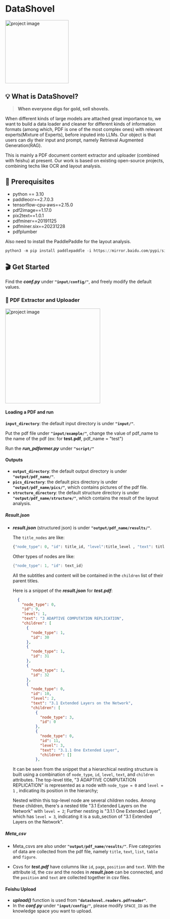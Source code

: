 # DataShovel
<img src="https://github.com/user-attachments/assets/a362d4c2-f366-40c1-b045-12526c5e0af0" alt="project image" width="200" height="200"/>

## 💡 What is DataShovel?

> **When everyone digs for gold, sell shovels.**

When different kinds of large models are attached great importance to, we want to build a data loader and cleaner for different kinds of information formats (among which, PDF is one of the most complex ones) with relevant experts(Mixture of Experts), before inputed into LLMs. Our object is that users can diy their input and prompt, namely Retrieval Augmented Generation(RAG).

This is mainly a PDF document content extractor and uploader (combined with feishu) at present. Our work is based on existing open-source projects, combining techs like OCR and layout analysis. 

## 📝 Prerequisites

- python == 3.10
- paddleocr==2.7.0.3
- tensorflow-cpu-aws==2.15.0
- pdf2image==1.17.0
- pix2text==1.0.1
- pdfminer==20191125
- pdfminer.six==20231228
- pdfplumber

Also need to install the PaddlePaddle for the layout analysis.

```python
python3 -m pip install paddlepaddle -i https://mirror.baidu.com/pypi/simple
```

## 🎬 Get Started

Find the ***conf.py*** under **`"input/config/"`**, and freely modify the default values.

### 🚀 PDF Extractor and Uploader
<img src="https://github.com/user-attachments/assets/de46c5bb-7179-4302-8d99-423d1d837c52" alt="project image" width="300" height="300"/>

#### **Loading a PDF and run**

**`input_directory`**: the default input directory is under **`"input/"`**.

Put the pdf file under **`"input/example/"`**, change the value of pdf_name to the name of the pdf (ex: for **test.pdf**, pdf_name = "test")

Run the ***run_pdformer.py*** under **`"script/"`**

#### **Outputs**

- **`output_directory`**: the default output directory is under **`"output/pdf_name/"`**.
- **`pics_directory`**: the default pics directory is under **`"output/pdf_name/pics/"`**, which contains pictures of the pdf file.
- **`structure_directory`**: the default structure directory is under **`"output/pdf_name/structure/"`**, which contains the result of the layout analysis.

##### **Result.json**

- ***result.json*** (structured json) is under **`"output/pdf_name/results/"`**.

  The `title_nodes` are like: 

  ```python
  {"node_type": 0, "id": title_id, "level":title_level , "text": title_text, "children": []}
  ```

  Other types of nodes are like:

  ```c
  {"node_type": 1, "id": text_id}
  ```

  All the subtitles and content will be contained in the `children` list of their parent titles.

  Here is a snippet of the ***result.json*** for ***test.pdf***:

  ```json
    {
      "node_type": 0,
      "id": 9,
      "level": 1,
      "text": "3 ADAPTIVE COMPUTATION REPLICATION",
      "children": [
        {
          "node_type": 1,
          "id": 30
        },
        {
          "node_type": 1,
          "id": 31
        },
        {
          "node_type": 1,
          "id": 32
        },
        {
          "node_type": 0,
          "id": 10,
          "level": 2,
          "text": "3.1 Extended Layers on the Network",
          "children": [
            {
              "node_type": 3,
              "id": 0
            },
            {
              "node_type": 0,
              "id": 11,
              "level": 3,
              "text": "3.1.1 One Extended Layer",
              "children": []
            },
  ```

  It can be seen from the snippet that a hierarchical nesting structure is built using a combination of `node_type`, `id`, `level`, `text`, and `children` attributes. The top-level title, "3 ADAPTIVE COMPUTATION REPLICATION" is represented as a node with `node_type = 0` and `level = 1` , indicating its position in the hierarchy;

  Nested within this top-level node are several children nodes. Among these children, there's a nested title "3.1 Extended Layers on the Network" with `level = 2`; Further nesting is "3.1.1 One Extended Layer", which has  `level = 3`, indicating it is a sub_section of "3.1 Extended Layers on the Network".

##### **Meta_csv**

- Meta_csvs are also under **`"output/pdf_name/results/"`**. Five categories of data are collected from the pdf file, namely `title`, `text`, `list`, `table` and `figure`. 

- Csvs for ***test.pdf*** have columns like  `id`, `page`, `position` and `text`. With the attribute id, the csv and the nodes in ***result.json*** can be connected, and the `position` and `text` are collected together in csv files.

#### **Feishu Upload**

- ***upload()*** function is used from **`"datashovel.readers.pdfreader"`**.
- In the ***conf.py*** under **`"input/config/"`**, please modify `SPACE_ID` as the knowledge space you want to upload.
